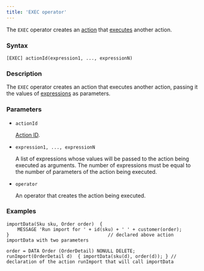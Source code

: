 ```yaml
---
title: 'EXEC operator'
---
```


The `EXEC` operator creates an [action](Actions.md) that [executes](Call_EXEC.md) another action.

### Syntax

    [EXEC] actionId(expression1, ..., expressionN)

### Description

The `EXEC` operator creates an action that executes another action, passing it the values of [expressions](Expression.md) as parameters.

### Parameters

- `actionId`

    [Action ID](IDs.md#propertyid-broken). 

- `expression1, ..., expressionN`

    A list of expressions whose values will be passed to the action being executed as arguments. The number of expressions must be equal to the number of parameters of the action being executed.

- `operator`

    An operator that creates the action being executed.

### Examples

```lsf
importData(Sku sku, Order order)  {
    MESSAGE 'Run import for ' + id(sku) + ' ' + customer(order);
}                                    // declared above action importData with two parameters

order = DATA Order (OrderDetail) NONULL DELETE;
runImport(OrderDetail d)  { importData(sku(d), order(d)); } // declaration of the action runImport that will call importData
```
